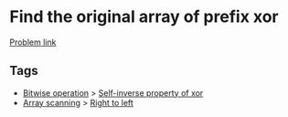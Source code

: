 # Find the original array of prefix xor

[Problem link](https://leetcode.com/problems/find-the-original-array-of-prefix-xor/)

## Tags

* [Bitwise operation](/README.md#Bitwise_operation) > [Self-inverse property of xor](/README.md#Bitwise_operation-Self_inverse_property_of_xor)
* [Array scanning](/README.md#Array_scanning) > [Right to left](/README.md#Array_scanning-Right_to_left)
